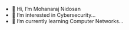 - 👋 Hi, I’m Mohanaraj Nidosan
- 👀 I’m interested in Cybersecurity...
- 🌱 I’m currently learning Computer Networks...

